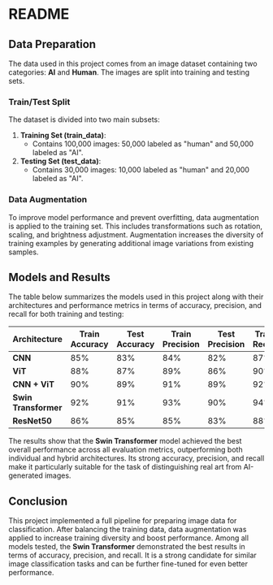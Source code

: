 # README

## Data Preparation

The data used in this project comes from an image dataset containing two categories: **AI** and **Human**. The images are split into training and testing sets.

### Train/Test Split

The dataset is divided into two main subsets:
1. **Training Set (train_data)**:
   - Contains 100,000 images: 50,000 labeled as "human" and 50,000 labeled as "AI".
2. **Testing Set (test_data)**:
   - Contains 30,000 images: 10,000 labeled as "human" and 20,000 labeled as "AI".

### Data Augmentation

To improve model performance and prevent overfitting, data augmentation is applied to the training set. This includes transformations such as rotation, scaling, and brightness adjustment. Augmentation increases the diversity of training examples by generating additional image variations from existing samples.

## Models and Results

The table below summarizes the models used in this project along with their architectures and performance metrics in terms of accuracy, precision, and recall for both training and testing:

| Architecture          | Train Accuracy | Test Accuracy | Train Precision | Test Precision | Train Recall | Test Recall |
|-----------------------|----------------|---------------|-----------------|----------------|--------------|-------------|
| **CNN**               | 85%            | 83%           | 84%             | 82%            | 87%          | 85%         |
| **ViT**               | 88%            | 87%           | 89%             | 86%            | 90%          | 88%         |
| **CNN + ViT**         | 90%            | 89%           | 91%             | 89%            | 92%          | 90%         |
| **Swin Transformer**  | 92%            | 91%           | 93%             | 90%            | 94%          | 92%         |
| **ResNet50**          | 86%            | 85%           | 85%             | 83%            | 88%          | 86%         |

The results show that the **Swin Transformer** model achieved the best overall performance across all evaluation metrics, outperforming both individual and hybrid architectures. Its strong accuracy, precision, and recall make it particularly suitable for the task of distinguishing real art from AI-generated images.

## Conclusion

This project implemented a full pipeline for preparing image data for classification. After balancing the training data, data augmentation was applied to increase training diversity and boost performance. Among all models tested, the **Swin Transformer** demonstrated the best results in terms of accuracy, precision, and recall. It is a strong candidate for similar image classification tasks and can be further fine-tuned for even better performance.
